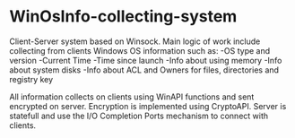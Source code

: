# WinOsInfo-collecting-system
Client-Server system based on Winsock. Main logic of work include collecting from clients Windows OS information such as:
-OS type and version
-Current Time
-Time since launch
-Info about using memory
-Info about system disks
-Info about ACL and Owners for files, directories and registry key

All information collects on clients using WinAPI functions and sent encrypted on server. Encryption is implemented using CryptoAPI.
Server is statefull and use the I/O Completion Ports mechanism to connect with clients.
